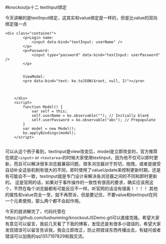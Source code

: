 #knockoutjs十二  textInput绑定


今天讲解的是textInput绑定，这其实和value绑定是一样的，但是比value的双向绑定强一点

```
<div class="container">
        <p>Login name:
            <input data-bind="textInput: userName" />
        </p>
        <p>Password:
            <input type="password" data-bind="textInput: userPassword" />
        </p>


        ViewModel:
        <pre data-bind="text: ko.toJSON($root, null, 2)"></pre>

       

    </div>
    <script>
        function Model() {
            var self = this;
            self.userName = ko.observable(""); // Initially blank
            self.userPassword = ko.observable("abc"); // Prepopulate
        }
        var model = new Model();
        ko.applyBindings(model);
    </script>
    
```
可以从这个例子看到，textinput是view改变后，model是立即改变的，官方推荐在绑定`<input>` or `<textarea>`的时候大家使用textinput，因为他不仅可以即时更新，而且可以解决很多浏览器兼容问题，很多浏览器对于剪切，拖拽，或者是接受自动补全这些机制有很大的不同，即时使用了valueUpdate来控制更新时期，还是有可能会不一致，textinput就是专门设计来解决各浏览器之间的不同和即时更新的。
这是官网的话，如果对于事件操作的一致性有很高的要求，确实应该用这个，不然在每个浏览器都有可能反应不一样。听官网的话没有错奥！！！！
其他的属性和value完全一至，就不再赘诉，但是要记住，不要value和textinput在同一个元素使用，那么两个都不会起作用。

今天的就讲解完了，代码托管在https://github.com/lushunming/knockoutJSDemo.git可以直接克隆。希望大家有意见可以留言，我前几天看了下我的博客，发现还是有很多小错误的，希望大家发现错误可以留言告诉我，我会立即改正，防止把错误东西传播出去，有疑问或者错误可以加我的qq1357197829和我交流。
